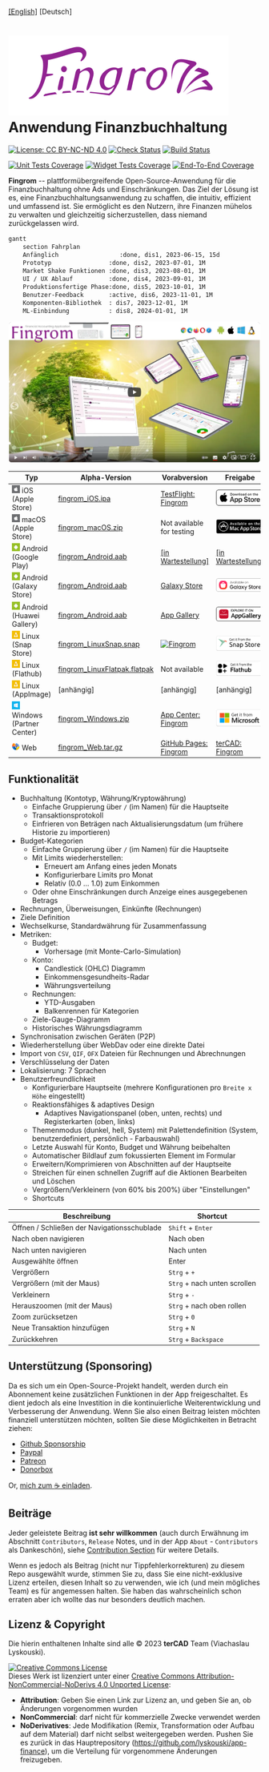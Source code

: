 [[English]](./README.md) [Deutsch]

# ![Fingrom Logo](./docs/design-flow/logo/main.svg) Anwendung Finanzbuchhaltung
[![License: CC BY-NC-ND 4.0](https://img.shields.io/badge/License-CC_BY--NC--ND_4.0-lightgrey.svg)](https://creativecommons.org/licenses/by-nc-nd/4.0/) 
[![Check Status](https://github.com/lyskouski/app-finance/actions/workflows/push_to_main.yml/badge.svg?branch=main)](https://github.com/lyskouski/app-finance/actions/workflows/push_to_main.yml)
[![Build Status](https://github.com/lyskouski/app-finance/actions/workflows/build.yml/badge.svg)](https://github.com/lyskouski/app-finance/actions/workflows/build.yml)

[![Unit Tests Coverage](https://lyskouski.github.io/app-finance/coverage/unit_coverage_badge.svg)](https://github.com/lyskouski/app-finance/tree/main/test/unit/)
[![Widget Tests Coverage](https://lyskouski.github.io/app-finance/coverage/widget_coverage_badge.svg)](https://github.com/lyskouski/app-finance/tree/main/test/widget)
[![End-To-End Coverage](https://lyskouski.github.io/app-finance/coverage/e2e_coverage_badge.svg)](https://github.com/lyskouski/app-finance/tree/main/test/e2e)

**Fingrom** -- plattformübergreifende Open-Source-Anwendung für die Finanzbuchhaltung ohne Ads und Einschränkungen. Das 
Ziel der Lösung ist es, eine Finanzbuchhaltungsanwendung zu schaffen, die intuitiv, effizient und umfassend ist. Sie 
ermöglicht es den Nutzern, ihre Finanzen mühelos zu verwalten und gleichzeitig sicherzustellen, dass niemand 
zurückgelassen wird.

```mermaid
gantt
    section Fahrplan
    Anfänglich                 :done, dis1, 2023-06-15, 15d
    Prototyp                :done, dis2, 2023-07-01, 1M
    Market Shake Funktionen :done, dis3, 2023-08-01, 1M
    UI / UX Ablauf          :done, dis4, 2023-09-01, 1M
    Produktionsfertige Phase:done, dis5, 2023-10-01, 1M
    Benutzer-Feedback       :active, dis6, 2023-11-01, 1M
    Komponenten-Bibliothek  : dis7, 2023-12-01, 1M
    ML-Einbindung           : dis8, 2024-01-01, 1M
```

[![Watch the video](./docs/marketing-flow/presentation_video.png)](https://youtu.be/7hVGHYNzlQU)


| Typ                      | Alpha-Version         | Vorabversion                  | Freigabe                      |
| ------------------------ | ----------------------| ----------------------------- | ----------------------------- |
| ![Apple](./docs/design-flow/icons/apple.png) iOS (Apple Store)        | [fingrom_iOS.ipa](https://github.com/lyskouski/app-finance/releases/latest) | [TestFlight: Fingrom](https://testflight.apple.com/join/93ECy9ZB) | [![iOS Apple Store](./docs/design-flow/badges/ios.png)](https://apps.apple.com/us/app/fingrom/id6463955600) |
| ![Apple](./docs/design-flow/icons/apple.png) macOS (Apple Store)      | [fingrom_macOS.zip](https://github.com/lyskouski/app-finance/releases/latest) | Not available for testing | [![macOS Apple Store](./docs/design-flow/badges/macos.png)](https://apps.apple.com/us/app/fingrom/id6463955600) |
| ![Android](./docs/design-flow/icons/android.png) Android (Google Play)    | [fingrom_Android.aab](https://github.com/lyskouski/app-finance/releases/latest) | [[in Wartestellung]](https://github.com/lyskouski/app-finance/issues/129) | [[in Wartestellung]](https://github.com/lyskouski/app-finance/issues/129) |
| ![Android](./docs/design-flow/icons/android.png) Android (Galaxy Store)   | [fingrom_Android.aab](https://github.com/lyskouski/app-finance/releases/latest) | [Galaxy Store](https://galaxystore.samsung.com/detail/com.tercad.fingrom) | [![Fingrom](./docs/design-flow/badges/galaxy-store.png)](https://galaxy.store/apFinance) |
| ![Android](./docs/design-flow/icons/android.png) Android (Huawei Gallery) | [fingrom_Android.aab](https://github.com/lyskouski/app-finance/releases/latest) | [App Gallery](https://appgallery.huawei.com/#/app/C109437079) | [![App Gallery](./docs/design-flow/badges/huawei.png)](https://appgallery.huawei.com/#/app/C109437079) |
| ![Linux](./docs/design-flow/icons/linux.png) Linux (Snap Store)       | [fingrom_LinuxSnap.snap](https://github.com/lyskouski/app-finance/releases/latest) | [![Fingrom](https://snapcraft.io/fingrom/badge.svg)](https://snapcraft.io/fingrom) | [![Snapcraft: Fingrom](./docs/design-flow/badges/snap-store.png)](https://snapcraft.io/fingrom) |
| ![Linux](./docs/design-flow/icons/linux.png) Linux (Flathub)          | [fingrom_LinuxFlatpak.flatpak](https://github.com/lyskouski/app-finance/releases/latest)  | Not available | [ ![Flathub: Fingrom](./docs/design-flow/badges/flathub.png) ](https://flathub.org/apps/com.tercad.fingrom) |
| ![Linux](./docs/design-flow/icons/linux.png) Linux (AppImage)         | [anhängig] | [anhängig] | [anhängig] |
| ![Windows](./docs/design-flow/icons/windows.png) Windows (Partner Center) | [fingrom_Windows.zip](https://github.com/lyskouski/app-finance/releases/latest) | [App Center: Fingrom](https://appcenter.ms/orgs/terCAD/apps/Fingrom) | [![Microsoft Store](./docs/design-flow/badges/windows.png)](https://apps.microsoft.com/detail/fingrom/9NNPDJ2ST0HV) |
| ![Web Browsers](./docs/design-flow/icons/web.png) Web                      | [fingrom_Web.tar.gz](https://github.com/lyskouski/app-finance/releases/latest) | [GitHub Pages: Fingrom](https://lyskouski.github.io/app-finance/) | [terCAD: Fingrom](https://tercad.com/app/finance/index.html) |


## Funktionalität
- Buchhaltung (Kontotyp, Währung/Kryptowährung)
  - Einfache Gruppierung über `/` (im Namen) für die Hauptseite
  - Transaktionsprotokoll
  - Einfrieren von Beträgen nach Aktualisierungsdatum (um frühere Historie zu importieren)
- Budget-Kategorien
  - Einfache Gruppierung über `/` (im Namen) für die Hauptseite
  - Mit Limits wiederherstellen:
    - Erneuert am Anfang eines jeden Monats
    - Konfigurierbare Limits pro Monat
    - Relativ (0.0 ... 1.0) zum Einkommen
  - Oder ohne Einschränkungen durch Anzeige eines ausgegebenen Betrags
- Rechnungen, Überweisungen, Einkünfte (Rechnungen)
- Ziele Definition
- Wechselkurse, Standardwährung für Zusammenfassung
- Metriken: 
  - Budget:
    - Vorhersage (mit Monte-Carlo-Simulation)
  - Konto:
    - Candlestick (OHLC) Diagramm
    - Einkommensgesundheits-Radar
    - Währungsverteilung
  - Rechnungen:
    - YTD-Ausgaben
    - Balkenrennen für Kategorien
  - Ziele-Gauge-Diagramm
  - Historisches Währungsdiagramm
- Synchronisation zwischen Geräten (P2P) 
- Wiederherstellung über WebDav oder eine direkte Datei
- Import von `CSV`, `QIF`, `OFX` Dateien für Rechnungen und Abrechnungen
- Verschlüsselung der Daten
- Lokalisierung: 7 Sprachen
- Benutzerfreundlichkeit
  - Konfigurierbare Hauptseite (mehrere Konfigurationen pro `Breite x Höhe` eingestellt)
  - Reaktionsfähiges & adaptives Design
    - Adaptives Navigationspanel (oben, unten, rechts) und Registerkarten (oben, links)
  - Themenmodus (dunkel, hell, System) mit Palettendefinition (System, benutzerdefiniert, persönlich - Farbauswahl)
  - Letzte Auswahl für Konto, Budget und Währung beibehalten
  - Automatischer Bildlauf zum fokussierten Element im Formular
  - Erweitern/Komprimieren von Abschnitten auf der Hauptseite
  - Streichen für einen schnellen Zugriff auf die Aktionen Bearbeiten und Löschen
  - Vergrößern/Verkleinern (von 60% bis 200%) über "Einstellungen"
  - Shortcuts

| Beschreibung                        | Shortcut                       |
| ----------------------------------- | ------------------------------ |
| Öffnen / Schließen der Navigationsschublade | `Shift` + `Enter`      |
| Nach oben navigieren                | Nach oben                      |
| Nach unten navigieren               | Nach unten                     |
| Ausgewählte öffnen                  | Enter                          |
| Vergrößern                          | `Strg` + `+`                   |
| Vergrößern (mit der Maus)           | `Strg` + nach unten scrollen   |
| Verkleinern                         | `Strg` + `-`                   |
| Herauszoomen (mit der Maus)         | `Strg` + nach oben rollen      |
| Zoom zurücksetzen                   | `Strg` + `0`                   |
| Neue Transaktion hinzufügen         | `Strg` + `N`                   |
| Zurückkehren                        | `Strg` + `Backspace`           |
<!--
| Selektiertes Element bearbeiten     | `Strg` + `E`                   |
| Ausgewählten Eintrag löschen        | `Strg` + `D`                   |
-->

## Unterstützung (Sponsoring)

Da es sich um ein Open-Source-Projekt handelt, werden durch ein Abonnement keine zusätzlichen Funktionen in der App 
freigeschaltet. Es dient jedoch als eine Investition in die kontinuierliche Weiterentwicklung und Verbesserung der 
Anwendung. Wenn Sie also einen Beitrag leisten möchten finanziell unterstützen möchten, sollten Sie diese Möglichkeiten 
in Betracht ziehen:

* [Github Sponsorship](https://github.com/users/lyskouski/sponsorship)
* [Paypal](https://www.paypal.me/terCAD)
* [Patreon](https://www.patreon.com/terCAD)
* [Donorbox](https://donorbox.org/tercad)

Or, [mich zum :coffee: einladen](https://www.buymeacoffee.com/lyskouski).

## Beiträge

Jeder geleistete Beitrag **ist sehr willkommen** (auch durch Erwähnung im Abschnitt `Contributors`, `Release` Notes, 
und in der App `About` - `Contributors` als Dankeschön), siehe [Contribution Section](./CONTRIBUTING_de.md) für weitere 
Details.

Wenn es jedoch als Beitrag (nicht nur Tippfehlerkorrekturen) zu diesem Repo ausgewählt wurde, stimmen Sie zu, dass Sie 
eine nicht-exklusive Lizenz erteilen, diesen Inhalt so zu verwenden, wie ich (und mein mögliches Team) es für angemessen 
halten. Sie haben das wahrscheinlich schon erraten aber ich wollte das nur besonders deutlich machen.

## Lizenz & Copyright

Die hierin enthaltenen Inhalte sind alle &copy; 2023 **terCAD** Team (Viachaslau Lyskouski).

<a rel="license" href="http://creativecommons.org/licenses/by-nc-nd/4.0/"><img alt="Creative Commons License" style="border-width:0" src="https://i.creativecommons.org/l/by-nc-nd/4.0/88x31.png" /></a><br />Dieses Werk ist lizenziert unter einer <a rel="license" href="http://creativecommons.org/licenses/by-nc-nd/4.0/">Creative Commons Attribution-NonCommercial-NoDerivs 4.0 Unported License</a>:
- **Attribution**: Geben Sie einen Link zur Lizenz an, und geben Sie an, ob Änderungen vorgenommen wurden
- **NonCommercial**: darf nicht für kommerzielle Zwecke verwendet werden
- **NoDerivatives**: Jede Modifikation (Remix, Transformation oder Aufbau auf dem Material) darf nicht selbst 
  weitergegeben werden. Pushen Sie es zurück in das Hauptrepository (https://github.com/lyskouski/app-finance), um die 
  Verteilung für vorgenommene Änderungen freizugeben.
